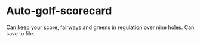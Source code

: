# Auto-golf-scorecard
Can keep your score, fairways and greens in regulation over nine holes. Can save to file.
